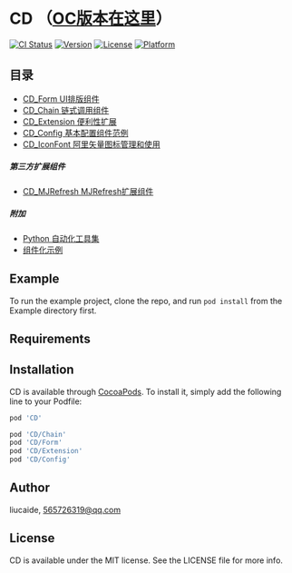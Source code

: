 # CD  （[OC版本在这里](https://github.com/liucaide/CD_ObjC)）

[![CI Status](https://img.shields.io/travis/liucaide/CD.svg?style=flat)](https://travis-ci.org/liucaide/CD)
[![Version](https://img.shields.io/cocoapods/v/CD.svg?style=flat)](https://cocoapods.org/pods/CD)
[![License](https://img.shields.io/cocoapods/l/CD.svg?style=flat)](https://cocoapods.org/pods/CD)
[![Platform](https://img.shields.io/cocoapods/p/CD.svg?style=flat)](https://cocoapods.org/pods/CD)

## 目录
- [CD_Form UI排版组件](https://github.com/liucaide/CD/tree/master/CD/CD_Form)
- [CD_Chain 链式调用组件](https://github.com/liucaide/CD/tree/master/CD/CD_Chain)
- [CD_Extension 便利性扩展](https://github.com/liucaide/CD/tree/master/CD/CD_Extension)
- [CD_Config 基本配置组件范例](https://github.com/liucaide/CD/tree/master/CD/CD_Config)
- [CD_IconFont 阿里矢量图标管理和使用](https://github.com/liucaide/CD/tree/master/CD/CD_IconFont)


##### 第三方扩展组件
- [CD_MJRefresh MJRefresh扩展组件](https://github.com/liucaide/CD/tree/master/CD/CD_MJRefresh)

##### 附加
- [Python 自动化工具集](https://github.com/liucaide/CD/tree/master/PyToSwift)
- [组件化示例](https://github.com/liucaide/CD/tree/master/Example)


## Example

To run the example project, clone the repo, and run `pod install` from the Example directory first.

## Requirements

## Installation

CD is available through [CocoaPods](https://cocoapods.org). To install
it, simply add the following line to your Podfile:

```ruby
pod 'CD'
```
```ruby
pod 'CD/Chain'
pod 'CD/Form'
pod 'CD/Extension'
pod 'CD/Config'
```
## Author

liucaide, 565726319@qq.com

## License

CD is available under the MIT license. See the LICENSE file for more info.
